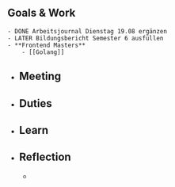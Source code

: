 ## Goals & Work
	- DONE Arbeitsjournal Dienstag 19.08 ergänzen
	- LATER Bildungsbericht Semester 6 ausfüllen
	- **Frontend Masters**
		- [[Golang]]
- ## Meeting
- ## Duties
- ## Learn
- ## Reflection
	-
